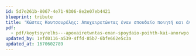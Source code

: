 ```yaml
---
id: 5d7e261b-8067-4e71-9306-8e2e07eb4421
blueprint: tribute
title: 'Κώστας Κουτσουρέλης: Αποχαιρετώντας έναν σπουδαίο ποιητή και άνθρωπο'
pdf:
  - pdf/koytsoyrelhs---apoxairetwntas-enan-spoydaio-poihth-kai-anorwpo.pdf
updated_by: 1efd0116-a539-4ffd-85b7-6bfe662e5c3a
updated_at: 1670602789
---
```


